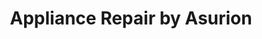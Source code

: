 ---
title: "Appliance Repair by Asurion"
url: /brea/appliance-repair-by-asurion/
shop: appliance
---